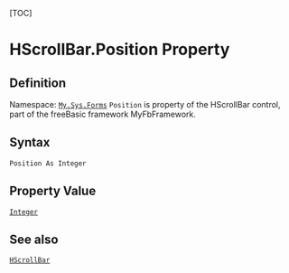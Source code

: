 [TOC]
# HScrollBar.Position Property

## Definition
Namespace: [`My.Sys.Forms`](My.Sys.Forms.md)
`Position` is property of the HScrollBar control, part of the freeBasic framework MyFbFramework.
## Syntax
```freeBasic
Position As Integer
```
## Property Value
[`Integer`]("https://www.freebasic.net/wiki/KeyPgInteger")
## See also
[`HScrollBar`](HScrollBar.md)
